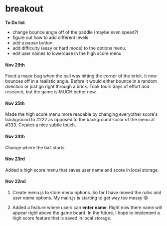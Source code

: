 # breakout

**To Do list**
- change bounce angle off of the paddle (maybe even speed?)
- figure out how to add different levels
- add a pause button
- add difficulty (easy or hard mode) to the options menu. 
- edit user names to lowercase in the high score menu

#### Nov 29th
Fixed a major bug when the ball was hitting the corner of the brick. It now bounces off in a realistic angle. Before it would either bounce in a random direction or just go right through a brick. Took fours days of effort and research, but the game is MUCH better now. 

#### Nov 25th
Made the high score menu more readable by changing everyother score's background to #222 as opposed to the background-color of the menu at #333. Creates a nice subtle touch. 

#### Nov 24th
Change where the ball starts. 

#### Nov 23rd
Added a high score menu that saves user name and score in local storage. 

#### Nov 22nd
1. Create menu.js to store menu options. So far I have moved the *rules* and *user name* options. My main.js is starting to get way too messy :worried:

2. Added a feature where users can **enter name**. Right now there name will appear right above the game board. In the future, I hope to implement a high score feature that is saved in local storage. 